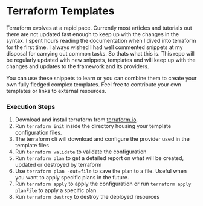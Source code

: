 # Terraform Templates
Terraform evolves at a rapid pace. Currently most articles and tutorials out there are not updated fast enough to keep up with the changes in the syntax. I spent hours reading the documentation when I dived into terraform for the first time. I always wished I had well commented snippets at my disposal for carrying out common tasks. So thats what this is. This repo will be regularly updated with new snippets, templates and will keep up with the changes and updates to the framework and its providers.

You can use these snippets to learn or you can combine them to create your own fully fledged complex templates. Feel free to contribute your own templates or links to external resources.

### Execution Steps
1. Download and install terraform from [terraform.io](https://terraform.io).
2. Run ``terraform init`` inside the directory housing your template configuration files.
3. The terraform cli will download and configure the provider used in the template files
4. Run ``terraform validate`` to validate the configuration
5. Run ``terraform plan`` to get a detailed report on what will be created, updated or destroyed by terraform
6. Use ``terraform plan -out=file`` to save the plan to a file. Useful when you want to apply specific plans in the future.
7. Run ``terraform apply`` to apply the configuration or run ``terraform apply planFile`` to apply a specific plan.
8. Run ``terraform destroy`` to destroy the deployed resources 
